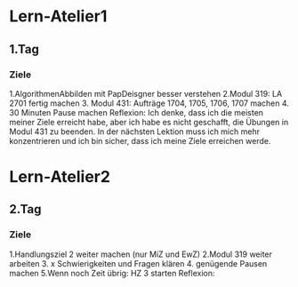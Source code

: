 # Lern-Atelier1
## 1.Tag
### Ziele
1.AlgorithmenAbbilden mit PapDeisgner besser verstehen
2.Modul 319: LA 2701 fertig machen
3. Modul 431: Aufträge 1704, 1705, 1706, 1707 machen
4. 30 Minuten Pause machen
Reflexion: Ich denke, dass ich die meisten meiner Ziele erreicht habe, aber ich habe es nicht geschafft, die Übungen in Modul 431 zu beenden. In der nächsten Lektion muss ich mich mehr konzentrieren und ich bin sicher, dass ich meine Ziele erreichen werde.

# Lern-Atelier2
## 2.Tag
### Ziele
1.Handlungsziel 2 weiter machen (nur MiZ und EwZ)
2.Modul 319 weiter arbeiten
3. x Schwierigkeiten und Fragen klären
4. genügende Pausen machen
5.Wenn noch Zeit übrig: HZ 3 starten
Reflexion: 



